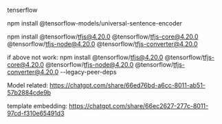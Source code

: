 tenserflow

npm install @tensorflow-models/universal-sentence-encoder

npm install @tensorflow/tfjs@4.20.0 @tensorflow/tfjs-core@4.20.0 @tensorflow/tfjs-node@4.20.0 @tensorflow/tfjs-converter@4.20.0

if above not work:
npm install @tensorflow/tfjs@4.20.0 @tensorflow/tfjs-core@4.20.0 @tensorflow/tfjs-node@4.20.0 @tensorflow/tfjs-converter@4.20.0 --legacy-peer-deps

Model related: https://chatgpt.com/share/66ed76bd-a6cc-8011-ab51-57b2884cde9b

template embedding: https://chatgpt.com/share/66ec2627-277c-8011-97cd-f310e65491d3

